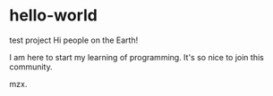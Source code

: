 # hello-world
test project
Hi people on the Earth!

I am here to start my learning of programming.
It's so nice to join this community.

mzx.
